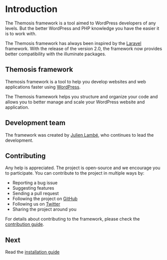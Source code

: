 Introduction
============

The Themosis framework is a tool aimed to WordPress developers of any levels. But the better WordPress and PHP knowledge you have the easier it is to work with.

The Themosis framework has always been inspired by the [Laravel](https://laravel.com/)  framework. With the release of the version 2.0, the framework now provides better compatibility with the illuminate packages.

Themosis framework
------------------

Themosis framework is a tool to help you develop websites and web applications faster using [WordPress](https://wordpress.org).

The Themosis framework helps you structure and organize your code and allows you to better manage and scale your WordPress website and application.

Development team
----------------

The framework was created by [Julien Lambé](https://www.themosis.com/), who continues to lead the development.

Contributing
------------

Any help is appreciated. The project is open-source and we encourage you to participate. You can contribute to the project in multiple ways by:

- Reporting a bug issue
- Suggesting features
- Sending a pull request
- Following the project on [GitHub](https://github.com/themosis)
- Following us on [Twitter](https://twitter.com/Themosis)
- Sharing the project around you

For details about contributing to the framework, please check the [contribution guide]({{url}}/contributing).

Next
----
Read the [installation guide]({{url}}/installation)
